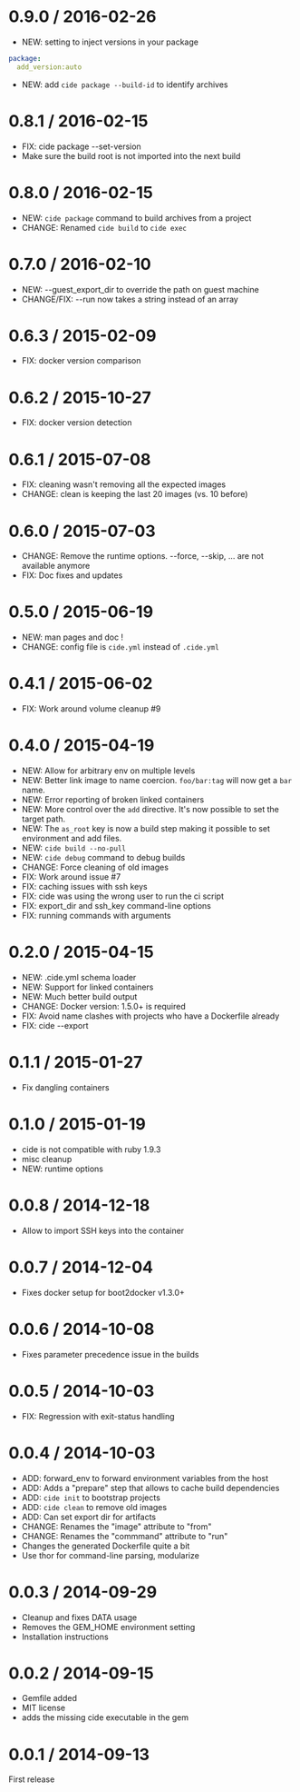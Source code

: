 
0.9.0 / 2016-02-26
==================

  * NEW: setting to inject versions in your package
  
```yaml
package:
  add_version:auto
```  

  * NEW: add `cide package --build-id` to identify archives 

0.8.1 / 2016-02-15
==================

  * FIX: cide package --set-version
  * Make sure the build root is not imported into the next build

0.8.0 / 2016-02-15
==================

  * NEW: `cide package` command to build archives from a project
  * CHANGE: Renamed `cide build` to `cide exec`

0.7.0 / 2016-02-10
==================

  * NEW: --guest_export_dir to override the path on guest machine
  * CHANGE/FIX: --run now takes a string instead of an array

0.6.3 / 2015-02-09
==================

  * FIX: docker version comparison

0.6.2 / 2015-10-27
==================

  * FIX: docker version detection

0.6.1 / 2015-07-08
==================

  * FIX: cleaning wasn't removing all the expected images
  * CHANGE: clean is keeping the last 20 images (vs. 10 before)

0.6.0 / 2015-07-03
==================

  * CHANGE: Remove the runtime options. --force, --skip, ... are not available anymore
  * FIX: Doc fixes and updates

0.5.0 / 2015-06-19
==================

  * NEW: man pages and doc !
  * CHANGE: config file is `cide.yml` instead of `.cide.yml`

0.4.1 / 2015-06-02
==================

  * FIX: Work around volume cleanup #9

0.4.0 / 2015-04-19
==================

  * NEW: Allow for arbitrary env on multiple levels
  * NEW: Better link image to name coercion. `foo/bar:tag` will now get a `bar` name.
  * NEW: Error reporting of broken linked containers
  * NEW: More control over the `add` directive. It's now possible to set the target path.
  * NEW: The `as_root` key is now a build step making it possible to set environment and add files.
  * NEW: `cide build --no-pull`
  * NEW: `cide debug` command to debug builds
  * CHANGE: Force cleaning of old images
  * FIX: Work around issue #7
  * FIX: caching issues with ssh keys
  * FIX: cide was using the wrong user to run the ci script
  * FIX: export_dir and ssh_key command-line options
  * FIX: running commands with arguments

0.2.0 / 2015-04-15
==================

  * NEW: .cide.yml schema loader
  * NEW: Support for linked containers
  * NEW: Much better build output
  * CHANGE: Docker version: 1.5.0+ is required
  * FIX: Avoid name clashes with projects who have a Dockerfile already
  * FIX: cide --export

0.1.1 / 2015-01-27
==================

  * Fix dangling containers

0.1.0 / 2015-01-19
==================

  * cide is not compatible with ruby 1.9.3
  * misc cleanup
  * NEW: runtime options

0.0.8 / 2014-12-18
==================

  * Allow to import SSH keys into the container

0.0.7 / 2014-12-04
==================

  * Fixes docker setup for boot2docker v1.3.0+

0.0.6 / 2014-10-08
==================

  * Fixes parameter precedence issue in the builds

0.0.5 / 2014-10-03
==================

  * FIX: Regression with exit-status handling

0.0.4 / 2014-10-03
==================

  * ADD: forward_env to forward environment variables from the host
  * ADD: Adds a "prepare" step that allows to cache build dependencies
  * ADD: `cide init` to bootstrap projects
  * ADD: `cide clean` to remove old images
  * ADD: Can set export dir for artifacts
  * CHANGE: Renames the "image" attribute to "from"
  * CHANGE: Renames the "commmand" attribute to "run"
  * Changes the generated Dockerfile quite a bit
  * Use thor for command-line parsing, modularize

0.0.3 / 2014-09-29
==================

  * Cleanup and fixes DATA usage
  * Removes the GEM_HOME environment setting
  * Installation instructions

0.0.2 / 2014-09-15
==================

 * Gemfile added
 * MIT license
 * adds the missing cide executable in the gem

0.0.1 / 2014-09-13
==================

First release

